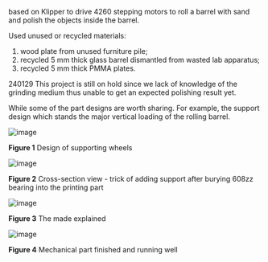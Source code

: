 based on Klipper to drive 4260 stepping motors to roll a barrel with sand and polish the objects inside the barrel. 

Used unused or recycled materials: 

1) wood plate from unused furniture pile;
2) recycled 5 mm thick glass barrel dismantled from wasted lab apparatus; 
3) recycled 5 mm thick PMMA plates. 


240129 This project is still on hold since we lack of knowledge of the grinding medium thus unable to get an expected polishing result yet. 

While some of the part designs are worth sharing. For example, the support design which stands the major vertical loading of the rolling barrel. 

![image](https://github.com/treesess/STEAMRELAY/assets/20311124/94415b8f-ac84-41ec-a000-cbba440d92d9)

**Figure 1** Design of supporting wheels

![image](https://github.com/treesess/STEAMRELAY/assets/20311124/ca519360-204a-441d-9aad-986cfd07b4df)

**Figure 2** Cross-section view - trick of adding support after burying 608zz bearing into the printing part

![image](https://github.com/treesess/STEAMRELAY/assets/20311124/e46b817a-57e6-4f8e-bcb7-05cb376e5f8c)

**Figure 3** The made explained

![image](https://github.com/treesess/STEAMRELAY/assets/20311124/a7f73562-94e4-4db8-9b3d-2a39fcf82084)

**Figure 4** Mechanical part finished and running well
